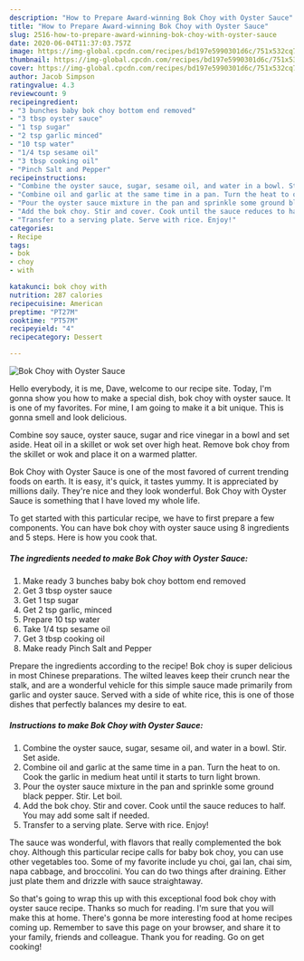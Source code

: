 ```yaml
---
description: "How to Prepare Award-winning Bok Choy with Oyster Sauce"
title: "How to Prepare Award-winning Bok Choy with Oyster Sauce"
slug: 2516-how-to-prepare-award-winning-bok-choy-with-oyster-sauce
date: 2020-06-04T11:37:03.757Z
image: https://img-global.cpcdn.com/recipes/bd197e5990301d6c/751x532cq70/bok-choy-with-oyster-sauce-recipe-main-photo.jpg
thumbnail: https://img-global.cpcdn.com/recipes/bd197e5990301d6c/751x532cq70/bok-choy-with-oyster-sauce-recipe-main-photo.jpg
cover: https://img-global.cpcdn.com/recipes/bd197e5990301d6c/751x532cq70/bok-choy-with-oyster-sauce-recipe-main-photo.jpg
author: Jacob Simpson
ratingvalue: 4.3
reviewcount: 9
recipeingredient:
- "3 bunches baby bok choy bottom end removed"
- "3 tbsp oyster sauce"
- "1 tsp sugar"
- "2 tsp garlic minced"
- "10 tsp water"
- "1/4 tsp sesame oil"
- "3 tbsp cooking oil"
- "Pinch Salt and Pepper"
recipeinstructions:
- "Combine the oyster sauce, sugar, sesame oil, and water in a bowl. Stir. Set aside."
- "Combine oil and garlic at the same time in a pan. Turn the heat to on. Cook the garlic in medium heat until it starts to turn light brown."
- "Pour the oyster sauce mixture in the pan and sprinkle some ground black pepper. Stir. Let boil."
- "Add the bok choy. Stir and cover. Cook until the sauce reduces to half. You may add some salt if needed."
- "Transfer to a serving plate. Serve with rice. Enjoy!"
categories:
- Recipe
tags:
- bok
- choy
- with

katakunci: bok choy with 
nutrition: 287 calories
recipecuisine: American
preptime: "PT27M"
cooktime: "PT57M"
recipeyield: "4"
recipecategory: Dessert

---
```



![Bok Choy with Oyster Sauce](https://img-global.cpcdn.com/recipes/bd197e5990301d6c/751x532cq70/bok-choy-with-oyster-sauce-recipe-main-photo.jpg)

Hello everybody, it is me, Dave, welcome to our recipe site. Today, I'm gonna show you how to make a special dish, bok choy with oyster sauce. It is one of my favorites. For mine, I am going to make it a bit unique. This is gonna smell and look delicious.

Combine soy sauce, oyster sauce, sugar and rice vinegar in a bowl and set aside. Heat oil in a skillet or wok set over high heat. Remove bok choy from the skillet or wok and place it on a warmed platter.

Bok Choy with Oyster Sauce is one of the most favored of current trending foods on earth. It is easy, it's quick, it tastes yummy. It is appreciated by millions daily. They're nice and they look wonderful. Bok Choy with Oyster Sauce is something that I have loved my whole life.


To get started with this particular recipe, we have to first prepare a few components. You can have bok choy with oyster sauce using 8 ingredients and 5 steps. Here is how you cook that.

<!--inarticleads1-->

##### The ingredients needed to make Bok Choy with Oyster Sauce:

1. Make ready 3 bunches baby bok choy bottom end removed
1. Get 3 tbsp oyster sauce
1. Get 1 tsp sugar
1. Get 2 tsp garlic, minced
1. Prepare 10 tsp water
1. Take 1/4 tsp sesame oil
1. Get 3 tbsp cooking oil
1. Make ready Pinch Salt and Pepper


Prepare the ingredients according to the recipe! Bok choy is super delicious in most Chinese preparations. The wilted leaves keep their crunch near the stalk, and are a wonderful vehicle for this simple sauce made primarily from garlic and oyster sauce. Served with a side of white rice, this is one of those dishes that perfectly balances my desire to eat. 

<!--inarticleads2-->

##### Instructions to make Bok Choy with Oyster Sauce:

1. Combine the oyster sauce, sugar, sesame oil, and water in a bowl. Stir. Set aside.
1. Combine oil and garlic at the same time in a pan. Turn the heat to on. Cook the garlic in medium heat until it starts to turn light brown.
1. Pour the oyster sauce mixture in the pan and sprinkle some ground black pepper. Stir. Let boil.
1. Add the bok choy. Stir and cover. Cook until the sauce reduces to half. You may add some salt if needed.
1. Transfer to a serving plate. Serve with rice. Enjoy!


The sauce was wonderful, with flavors that really complemented the bok choy. Although this particular recipe calls for baby bok choy, you can use other vegetables too. Some of my favorite include yu choi, gai lan, chai sim, napa cabbage, and broccolini. You can do two things after draining. Either just plate them and drizzle with sauce straightaway. 

So that's going to wrap this up with this exceptional food bok choy with oyster sauce recipe. Thanks so much for reading. I'm sure that you will make this at home. There's gonna be more interesting food at home recipes coming up. Remember to save this page on your browser, and share it to your family, friends and colleague. Thank you for reading. Go on get cooking!
